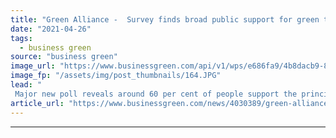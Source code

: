 ```yaml
---
title: "Green Alliance -  Survey finds broad public support for green tax reforms"
date: "2021-04-26"
tags: 
  - business green
source: "business green"
image_url: "https://www.businessgreen.com/api/v1/wps/e686fa9/4b8dacb9-83d3-41a7-b5ec-f3aa4d67abb4/4/treasury-350x250-185x114.JPG"
image_fp: "/assets/img/post_thumbnails/164.JPG"
lead: "
 Major new poll reveals around 60 per cent of people support the principle of green taxes and want to see the government step up investment in support of climate action ..."
article_url: "https://www.businessgreen.com/news/4030389/green-alliance-survey-broad-public-support-green-tax-reforms"
---
```


---
